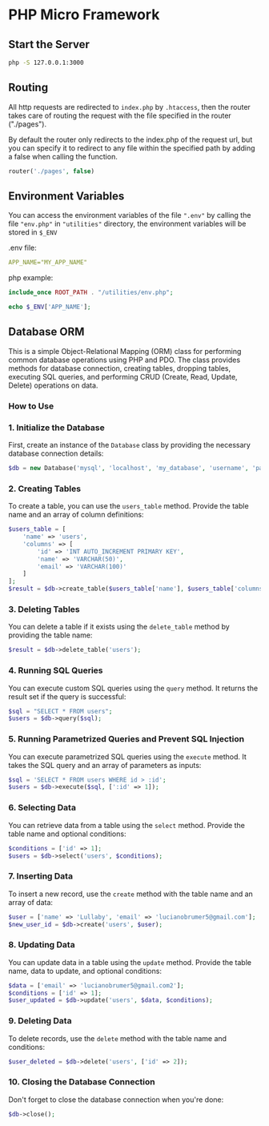# PHP Micro Framework

## Start the Server

```bash
php -S 127.0.0.1:3000
```

## Routing

All http requests are redirected to ```index.php``` by ```.htaccess```, then the router takes care of routing the request with the file specified in the router ("./pages").

By default the router only redirects to the index.php of the request url, but you can specify it to redirect to any file within the specified path by adding a false when calling the function.

```php
router('./pages', false)
```

## Environment Variables

You can access the environment variables of the file ```".env"``` by calling the file ```"env.php"``` in ```"utilities"``` directory, the environment variables will be stored in ```$_ENV```

.env file:

```yml
APP_NAME="MY_APP_NAME"
```

php example:

```php
include_once ROOT_PATH . "/utilities/env.php";

echo $_ENV['APP_NAME'];
```

## Database ORM

This is a simple Object-Relational Mapping (ORM) class for performing common database operations using PHP and PDO. The class provides methods for database connection, creating tables, dropping tables, executing SQL queries, and performing CRUD (Create, Read, Update, Delete) operations on data.

### How to Use

### 1. Initialize the Database

First, create an instance of the `Database` class by providing the necessary database connection details:

```php
$db = new Database('mysql', 'localhost', 'my_database', 'username', 'password');
```

### 2. Creating Tables

To create a table, you can use the `users_table` method. Provide the table name and an array of column definitions:

```php
$users_table = [
    'name' => 'users',
    'columns' => [
        'id' => 'INT AUTO_INCREMENT PRIMARY KEY',
        'name' => 'VARCHAR(50)',
        'email' => 'VARCHAR(100)'
    ]
];
$result = $db->create_table($users_table['name'], $users_table['columns']);
```

### 3. Deleting Tables

You can delete a table if it exists using the `delete_table` method by providing the table name:

```php
$result = $db->delete_table('users');
```

### 4. Running SQL Queries

You can execute custom SQL queries using the `query` method. It returns the result set if the query is successful:

```php
$sql = "SELECT * FROM users";
$users = $db->query($sql);
```

### 5. Running Parametrized Queries and Prevent SQL Injection

You can execute parametrized SQL queries using the `execute` method. It takes the SQL query and an array of parameters as inputs:

```php
$sql = 'SELECT * FROM users WHERE id > :id';
$users = $db->execute($sql, [':id' => 1]);
```

### 6. Selecting Data

You can retrieve data from a table using the `select` method. Provide the table name and optional conditions:

```php
$conditions = ['id' => 1];
$users = $db->select('users', $conditions);
```

### 7. Inserting Data

To insert a new record, use the `create` method with the table name and an array of data:

```php
$user = ['name' => 'Lullaby', 'email' => 'lucianobrumer5@gmail.com'];
$new_user_id = $db->create('users', $user);
```

### 8. Updating Data

You can update data in a table using the `update` method. Provide the table name, data to update, and optional conditions:

```php
$data = ['email' => 'lucianobrumer5@gmail.com2'];
$conditions = ['id' => 1];
$user_updated = $db->update('users', $data, $conditions);
```

### 9. Deleting Data

To delete records, use the `delete` method with the table name and conditions:

```php
$user_deleted = $db->delete('users', ['id' => 2]);
```

### 10. Closing the Database Connection

Don't forget to close the database connection when you're done:

```php
$db->close();
```